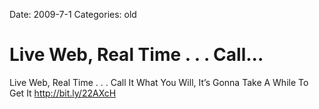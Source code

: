 Date: 2009-7-1
Categories: old

# Live Web, Real Time . . . Call...

Live Web, Real Time . . . Call It What You Will, It’s Gonna Take A While To Get It <a href="http://bit.ly/22AXcH" rel="nofollow">http://bit.ly/22AXcH</a>
